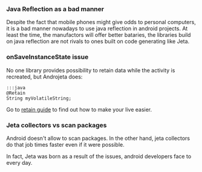 
### Java Reflection as a bad manner

Despite the fact that mobile phones might give odds to personal computers, it is a bad manner nowadays to use java reflection in android projects. At least the time, the manufactors will offer better bataries, the libraries build on java reflection are not rivals to ones built on code generating like Jeta.


### onSaveInstanceState issue
No one library provides possibility to retain data while the activity is recreated, but Androjeta does:

    :::java
    @Retain
    String myVolatileString;


Go to [retain guide](/androjeta/retain) to find out how to make your live easier.


### Jeta collectors vs scan packages

Android doesn't allow to scan packages. In the other hand, jeta collectors do that job times faster even if it were possible.


In fact, Jeta was born as a result of the issues, android developers face to every day.
